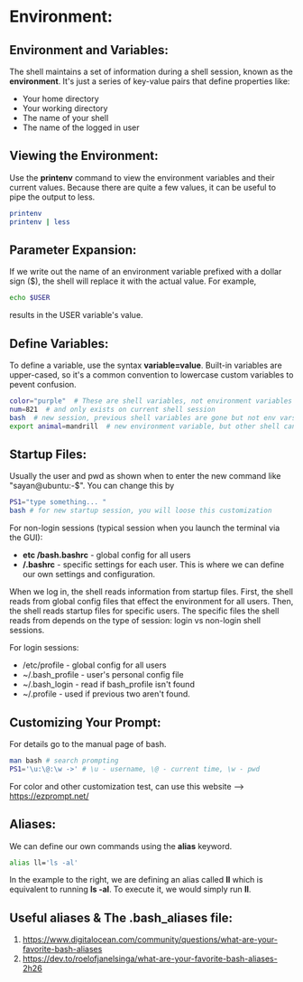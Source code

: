 # Environment:
## Environment and Variables:
The shell maintains a set of information during a shell session, known as the **environment**. It's just a series of key-value pairs that define properties like:

- Your home directory
- Your working directory
- The name of your shell
- The name of the logged in user

## Viewing the Environment:
Use the **printenv** command to view the environment variables and their current values. Because there are quite a few values, it can be useful to pipe the output to less.

```bash
printenv
printenv | less
```

## Parameter Expansion:
If we write out the name of an environment variable prefixed with a dollar sign ($), the shell will replace it with the actual value. For example,

```bash
echo $USER
```

results in the USER variable's value.

## Define Variables:
To define a variable, use the syntax **variable=value**. Built-in variables are upper-cased, so it's a common convention to lowercase custom variables to pevent confusion.

```bash
color="purple"  # These are shell variables, not environment variables
num=821  # and only exists on current shell session
bash  # new session, previous shell variables are gone but not env vars
export animal=mandrill  # new environment variable, but other shell can't use for now
```

## Startup Files:
Usually the user and pwd as shown when to enter the new command like "sayan@ubuntu:-$". You can change this by

```bash
PS1="type something... "
bash # for new startup session, you will loose this customization
```
For non-login sessions (typical session when you launch the terminal via the GUI):
- **etc /bash.bashrc** - global config for all users
- **/.bashrc** - specific settings for each user. This is where we can define our own settings and configuration. 

When we log in, the shell reads information from startup files. First, the shell reads from global config files that effect the environment for all users. Then, the shell reads startup files for specific users. The specific files the shell reads from depends on the type of session: login vs non-login shell sessions.

For login sessions:
- /etc/profile - global config for all users
- ~/.bash_profile - user's personal config file
- ~/.bash_login - read if bash_profile isn't found
- ~/.profile - used if previous two aren't found.


## Customizing Your Prompt:
For details go to the manual page of bash.

```bash
man bash # search prompting
PS1='\u:\@:\w ->' # \u - username, \@ - current time, \w - pwd
```
For color and other customization test, can use this website --> https://ezprompt.net/

## Aliases:
We can define our own commands using the **alias** keyword.

```bash
alias ll='ls -al'
```

In the example to the right, we are defining an alias called **ll** which is equivalent to running **ls -al**. To execute it, we would simply run **ll**.

## Useful aliases & The .bash_aliases file:
1. https://www.digitalocean.com/community/questions/what-are-your-favorite-bash-aliases
2. https://dev.to/roelofjanelsinga/what-are-your-favorite-bash-aliases-2h26